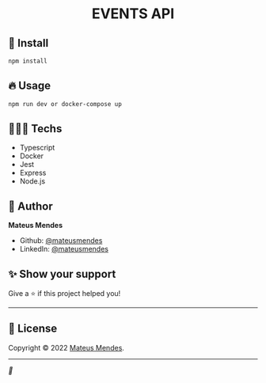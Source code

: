 <p align="center">
</p>
<h1 align="center">EVENTS API</h1>


## 🎉 Install

```sh
npm install
```

## 🔥 Usage

```sh
npm run dev or docker-compose up
```


## 👨🏾‍💻 Techs

* Typescript
* Docker
* Jest
* Express
* Node.js

## 👤 Author

**Mateus Mendes**

* Github: [@mateusmendes](https://github.com/MidiUP)
* LinkedIn: [@mateusmendes](https://www.linkedin.com/in/mateus-mendes-23340021b/)


## ✨ Show your support

Give a ⭐️ if this project helped you!

---

## 📝 License

Copyright © 2022 [Mateus Mendes](https://github.com/MidiUP).<br />

***
_💜_
